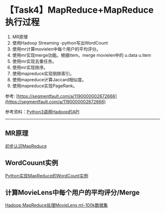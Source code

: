 # 【Task4】MapReduce+MapReduce执行过程
1. MR原理
2. 使用Hadoop Streaming -python写出WordCount
3. 使用mr计算movielen中每个用户的平均评分。
4. 使用mr实现merge功能。根据item，merge movielen中的 u.data u.item
5. 使用mr实现去重任务。
6. 使用mr实现排序。
7. 使用mapreduce实现倒排索引。
8. 使用mapreduce计算Jaccard相似度。
9. 使用mapreduce实现PageRank。


参考: [https://segmentfault.com/a/1190000002672666](https://segmentfault.com/a/1190000002672666)

参考资料：[Python3调用Hadoop的API](https://www.cnblogs.com/sss4/p/10443497.html)

---
## MR原理
[初步认识MapReduce](https://blog.csdn.net/qq_39315740/article/details/98076571)
## WordCouunt实例
[Python实现MapReduce的WordCount实例](https://blog.csdn.net/qq_39315740/article/details/98108912)
## 计算MovieLens中每个用户的平均评分/Merge
[Hadoop MapReduce处理MovieLens ml-100k数据集](https://blog.csdn.net/qq_39315740/article/details/98379685)
